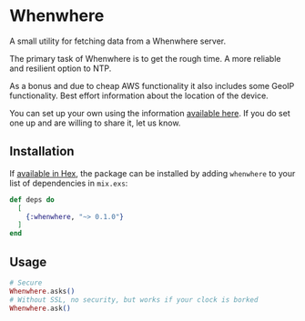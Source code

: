 # Whenwhere

A small utility for fetching data from a Whenwhere server.

The primary task of Whenwhere is to get the rough time.
A more reliable and resilient option to NTP.

As a bonus and due to cheap AWS functionality it also includes some GeoIP
functionality. Best effort information about the location of the device.

You can set up your own using the information
[available here](https://github.com/nerves-networking/whenwhere).
If you do set one up and are willing to share it, let us know.

## Installation

If [available in Hex](https://hex.pm/docs/publish), the package can be installed
by adding `whenwhere` to your list of dependencies in `mix.exs`:

```elixir
def deps do
  [
    {:whenwhere, "~> 0.1.0"}
  ]
end
```

## Usage

```elixir
# Secure
Whenwhere.asks()
# Without SSL, no security, but works if your clock is borked
Whenwhere.ask()
```